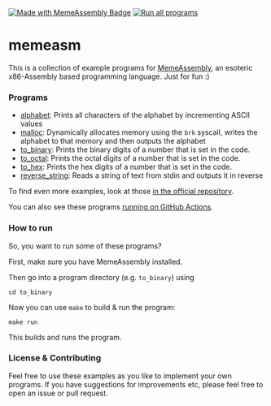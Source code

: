 [![Made with MemeAssembly Badge](https://img.shields.io/badge/made%20with-MemeAssembly-blue)](https://github.com/kammt/MemeAssembly) [![Run all programs](https://github.com/xarantolus/memeasm/actions/workflows/run_all.yml/badge.svg)](https://github.com/xarantolus/memeasm/actions/workflows/run_all.yml)

# memeasm
This is a collection of example programs for [MemeAssembly](https://github.com/kammt/MemeAssembly), an esoteric x86-Assembly based programming language. Just for fun :)

### Programs
* [alphabet](alphabet/alphabet.memeasm): Prints all characters of the alphabet by incrementing ASCII values
* [malloc](malloc/malloc.memeasm): Dynamically allocates memory using the `brk` syscall, writes the alphabet to that memory and then outputs the alphabet
* [to_binary](to_binary/to_binary.memeasm): Prints the binary digits of a number that is set in the code.
* [to_octal](to_octal/to_octal.memeasm): Prints the octal digits of a number that is set in the code.
* [to_hex](to_hex/to_hex.memeasm): Prints the hex digits of a number that is set in the code.
* [reverse_string](reverse_string/reverse_string.memeasm): Reads a string of text from stdin and outputs it in reverse

To find even more examples, look at those [in the official repository](https://github.com/kammt/MemeAssembly/tree/main/examples).

You can also see these programs [running on GitHub Actions](https://github.com/xarantolus/memeasm/actions/workflows/run_all.yml).

### How to run
So, you want to run some of these programs?

First, make sure you have MemeAssembly installed.

Then go into a program directory (e.g. `to_binary`) using

    cd to_binary

Now you can use `make` to build & run the program:

    make run

This builds and runs the program.

### License & Contributing
Feel free to use these examples as you like to implement your own programs. If you have suggestions for improvements etc, please feel free to open an issue or pull request.
